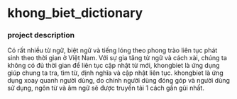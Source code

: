 # khong_biet_dictionary
### project description
Có rất nhiều từ ngữ, biệt ngữ và tiếng lóng theo phong trào liên tục phát sinh theo thời gian ở Việt Nam. Với sự gia tăng từ ngữ và cách xài, chúng ta không có đủ thời gian để liên tục cập nhật từ mới, khongbiet là ứng dụng giúp chung ta tra, tìm từ, định nghĩa và cập nhật liên tục. 
khongbiet là ứng dụng xoay quanh người dùng, do chính người dùng đóng góp và người dùng sử dụng, ngôn từ và âm ngữ sẽ được truyền tải 1 cách gần gũi nhất.

